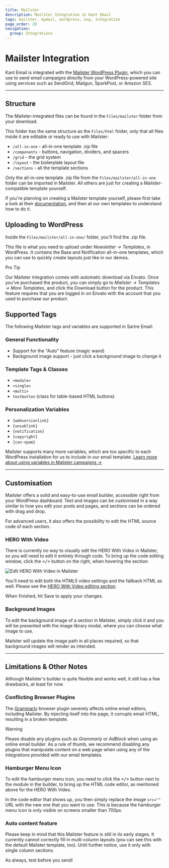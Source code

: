 ```yaml
---
title: Mailster
description: Mailster Integration in Kant Email
tags: mailster, mymail, wordpress, esp, integration
page_order: 29
navigation:
  group: Integrations
---
```


# Mailster Integration

Kant Email is integrated with the [Mailster WordPress Plugin](https://codecanyon.net/item/mailster-email-newsletter-plugin-for-wordpress/3078294?ref=thememountain), 
which you can use to send email campaigns directly from your WordPress-powered site using services such as SendGrid, Mailgun, SparkPost, or Amazon SES.

---

## Structure

The Mailster-integrated files can be found in the `Files/mailster` folder from your download.

This folder has the same structure as the `Files/html` folder, only that all files inside it are editable or ready to use with Mailster:

- `/all-in-one` - all-in-one template .zip file
- `/components` - buttons, navigation, dividers, and spacers
- `/grid` - the grid system
- `/layout` - the boilerplate layout file
- `/sections` - all the template sections

Only the all-in-one template .zip file from the `Files/mailster/all-in-one` folder can be imported in Mailster. 
All others are just for creating a Mailster-compatible template yourself.

If you're planning on creating a Mailster template yourself, please first take a look at their 
[documentation](https://docs.revaxarts.com/mailstertemplates/), and then at our own templates to understand how to do it.

## Uploading to WordPress

Inside the `Files/mailster/all-in-one/` folder, you'll find the .zip file.

This file is what you need to upload under *Newsletter &rarr; Templates*, in WordPress. 
It contains the Base and Notification all-in-one templates, which you can use to 
quickly create layouts just like in our demos.

<div class="bg-blue-lightest border-l-4 border-blue p-4 mb-4" role="alert">
  <p class="font-sans font-bold m-0 text-md text-blue-dark">Pro Tip</p>
  <p class="m-0 text-md text-blue-dark">Our Mailster integration comes with automatic download via Envato. Once you've purchased the product, you can simply go to <em>Mailster &rarr; Templates &rarr; More Templates</em>, and click the Download button for the product. This feature requires that you are logged in on Envato with the account that you used to purchase our product.</p>
</div>

## Supported Tags

The following Mailster tags and variables are supported in Sartre Email:

### General Functionality

- Support for the "Auto" feature (magic wand)
- Background image support - just click a background image to change it

### Template Tags & Classes

- `<module>`
- `<single>`
- `<multi>`
- `textbutton` (class for table-based HTML buttons)

### Personalization Variables

- `{webversionlink}`
- `{unsublink}`
- `{notification}`
- `{copyright}`
- `{can-spam}`

Mailster supports many more variables, which are too specific to each WordPress installation 
for us to include in our email template. [Learn more about using variables in Mailster campaigns &rarr;](https://kb.mailster.co/tags-in-mailster/)

---

## Customisation

Mailster offers a solid and easy-to-use email builder, accessible right from your WordPress dashboard. 
Text and images can be customised in a way similar to how you edit your posts and pages, 
and sections can be ordered with drag and drop.

For advanced users, it also offers the possibility to edit the HTML source code of each section.

### HERO With Video

There is currently no way to visually edit the HERO With Video in Mailster, so you will need to edit it 
entirely through code. To bring up the code editing window, click the <kbd></></kbd> button on the 
right, when hovering the section:

![Edit HERO With Video in Mailster](/img/email/sartre/integrations/mailster/hero-video-codeview-btn.jpg)

You'll need to edit both the HTML5 video settings and the fallback HTML as well. 
Please see the [HERO With Video editing section](../kant/hero/#video-hero-editing).

When finished, hit Save to apply your changes.

### Background Images

To edit the background image of a section in Mailster, simply click it and you will be presented with 
the image library modal, where you can choose what image to use.

Mailster will update the image path in all places required, so that background images will render as intended.

---

## Limitations & Other Notes

Although Mailster's builder is quite flexible and works well, it still has a few drawbacks, at least for now.

### Conflicting Browser Plugins

The [Grammarly](https://www.grammarly.com/) browser plugin severely affects online email editors, including Mailster. 
By injecting itself into the page, it corrupts email HTML, resulting in a broken template.

<div class="bg-orange-lightest border-l-4 border-orange p-4 mb-4" role="alert">
  <p class="font-sans font-bold m-0 text-md text-orange-dark">Warning</p>
  <p class="m-0 text-md text-orange-dark">Please disable any plugins such as <em>Grammarly</em> or <em>AdBlock</em> when using an online email builder. As a rule of thumb, we recommend disabling any plugins that manipulate content on a web page when using any of the integrations provided with our email templates.</p>
</div>

### Hamburger Menu Icon

To edit the hamburger menu icon, you need to click the <kbd></></kbd> button next to the module in the builder, 
to bring up the HTML code editor, as mentioned above for the HERO With Video.

In the code editor that shows up, you then simply replace the image `src=""` URL with the new one that you want to use. 
This is because the hamburger menu icon is only visible on screens smaller than 700px.

### Auto content feature

Please keep in mind that this Mailster feature is still in its early stages. It currently cannot correctly fill in 
multi-column layouts (you can see this with the default Mailster template, too). Until further notice, use it 
only with single column sections.

As always, test before you send!
